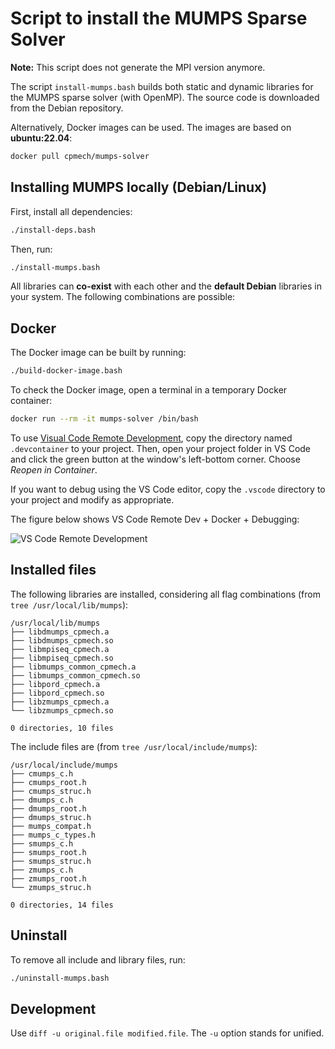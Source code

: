 # Script to install the MUMPS Sparse Solver

**Note:** This script does not generate the MPI version anymore.

The script `install-mumps.bash` builds both static and dynamic libraries for the MUMPS sparse solver (with OpenMP). The source code is downloaded from the Debian repository.

Alternatively, Docker images can be used. The images are based on **ubuntu:22.04**:

```bash
docker pull cpmech/mumps-solver
```

## Installing MUMPS locally (Debian/Linux)

First, install all dependencies:

```bash
./install-deps.bash
```

Then, run:

```bash
./install-mumps.bash
```

All libraries can **co-exist** with each other and the **default Debian** libraries in your system. The following combinations are possible:

## Docker

The Docker image can be built by running:

```bash
./build-docker-image.bash
```

To check the Docker image, open a terminal in a temporary Docker container:

```bash
docker run --rm -it mumps-solver /bin/bash
```

To use [Visual Code Remote Development](https://code.visualstudio.com/docs/remote/remote-overview), copy the directory named `.devcontainer` to your project. Then, open your project folder in VS Code and click the green button at the window's left-bottom corner. Choose _Reopen in Container_.

If you want to debug using the VS Code editor, copy the `.vscode` directory to your project and modify as appropriate.

The figure below shows VS Code Remote Dev + Docker + Debugging:

![VS Code Remote Development](Script-Install-Mumps-001.gif)

## Installed files

The following libraries are installed, considering all flag combinations (from `tree /usr/local/lib/mumps`):

```text
/usr/local/lib/mumps
├── libdmumps_cpmech.a
├── libdmumps_cpmech.so
├── libmpiseq_cpmech.a
├── libmpiseq_cpmech.so
├── libmumps_common_cpmech.a
├── libmumps_common_cpmech.so
├── libpord_cpmech.a
├── libpord_cpmech.so
├── libzmumps_cpmech.a
└── libzmumps_cpmech.so

0 directories, 10 files
```

The include files are (from `tree /usr/local/include/mumps`):

```text
/usr/local/include/mumps
├── cmumps_c.h
├── cmumps_root.h
├── cmumps_struc.h
├── dmumps_c.h
├── dmumps_root.h
├── dmumps_struc.h
├── mumps_compat.h
├── mumps_c_types.h
├── smumps_c.h
├── smumps_root.h
├── smumps_struc.h
├── zmumps_c.h
├── zmumps_root.h
└── zmumps_struc.h

0 directories, 14 files
```

## Uninstall

To remove all include and library files, run:

```bash
./uninstall-mumps.bash
```

## Development

Use `diff -u original.file modified.file`. The `-u` option stands for unified.
